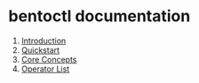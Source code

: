 # bentoctl documentation

1. [Introduction](./introduction.md)
2. [Quickstart](./quickstart.md)
3. [Core Concepts](./core-concepts.md)
4. [Operator List](./operator-list.md)
